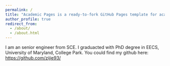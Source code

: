 ```yaml
---
permalink: /
title: "Academic Pages is a ready-to-fork GitHub Pages template for academic personal websites"
author_profile: true
redirect_from: 
  - /about/
  - /about.html
---
```


I am an senior engineer from SCE. I graduacted with PhD degree in EECS, University of Maryland, College Park.
You could find my github here: https://github.com/zijie93/
